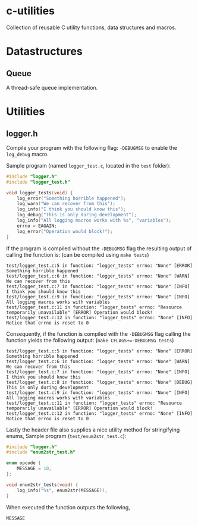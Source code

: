 # c-utilities

Collection of reusable C utility functions, data structures and macros.

# Datastructures

## Queue

A thread-safe queue implementation.

# Utilities

## logger.h

Compile your program with the following flag: `-DEBUGMSG` to enable
the `log_debug` macro.

Sample program (named `logger_test.c`, located in the `test` folder):

```c
#include "logger.h"
#include "logger_test.h"

void logger_tests(void) {
    log_error("Something horrible happened");
    log_warn("We can recover from this");
    log_info("I think you should know this");
    log_debug("This is only during development");
    log_info("All logging macros works with %s", "variables");
    errno = EAGAIN;
    log_error("Operation would block!");
}
```

If the program is compiled without the `-DEBUGMSG` flag the resulting output of calling the function is:
(can be compiled using `make tests`)
```
test/logger_test.c:5 in function: "logger_tests" errno: "None" [ERROR] Something horrible happened
test/logger_test.c:6 in function: "logger_tests" errno: "None" [WARN] We can recover from this
test/logger_test.c:7 in function: "logger_tests" errno: "None" [INFO] I think you should know this
test/logger_test.c:9 in function: "logger_tests" errno: "None" [INFO] All logging macros works with variables
test/logger_test.c:11 in function: "logger_tests" errno: "Resource temporarily unavailable" [ERROR] Operation would block!
test/logger_test.c:12 in function: "logger_tests" errno: "None" [INFO] Notice that errno is reset to 0
```

Consequently, if the function is compiled with the `-DEBUGMSG` flag calling the function yields the following output:
(`make CFLAGS+=-DEBUGMSG tests`)
```
test/logger_test.c:5 in function: "logger_tests" errno: "None" [ERROR] Something horrible happened
test/logger_test.c:6 in function: "logger_tests" errno: "None" [WARN] We can recover from this
test/logger_test.c:7 in function: "logger_tests" errno: "None" [INFO] I think you should know this
test/logger_test.c:8 in function: "logger_tests" errno: "None" [DEBUG] This is only during development
test/logger_test.c:9 in function: "logger_tests" errno: "None" [INFO] All logging macros works with variables
test/logger_test.c:11 in function: "logger_tests" errno: "Resource temporarily unavailable" [ERROR] Operation would block!
test/logger_test.c:12 in function: "logger_tests" errno: "None" [INFO] Notice that errno is reset to 0
```

Lastly the header file also supplies a nice utility method for stringifying enums, 
Sample program (`test/enum2str_test.c`):

```c
#include "logger.h"
#include "enum2str_test.h"

enum opcode {
    MESSAGE = 10,
};

void enum2str_tests(void) {
    log_info("%s", enum2str(MESSAGE));
}
```
When executed the function outputs the following,
```
MESSAGE
```
